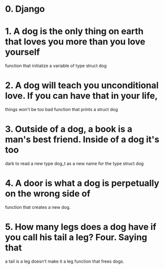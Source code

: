 # 0. Django
# 1. A dog is the only thing on earth that loves you more than you love yourself
function that initialize a variable of type struct dog
# 2. A dog will teach you unconditional love. If you can have that in your life,
 things won't be too bad
function that prints a struct dog
# 3. Outside of a dog, a book is a man's best friend. Inside of a dog it's too
 dark to read
a new type dog_t as a new name for the type struct dog
# 4. A door is what a dog is perpetually on the wrong side of
function that creates a new dog.
# 5. How many legs does a dog have if you call his tail a leg? Four. Saying that 
a tail is a leg doesn't make it a leg
function that frees dogs.
